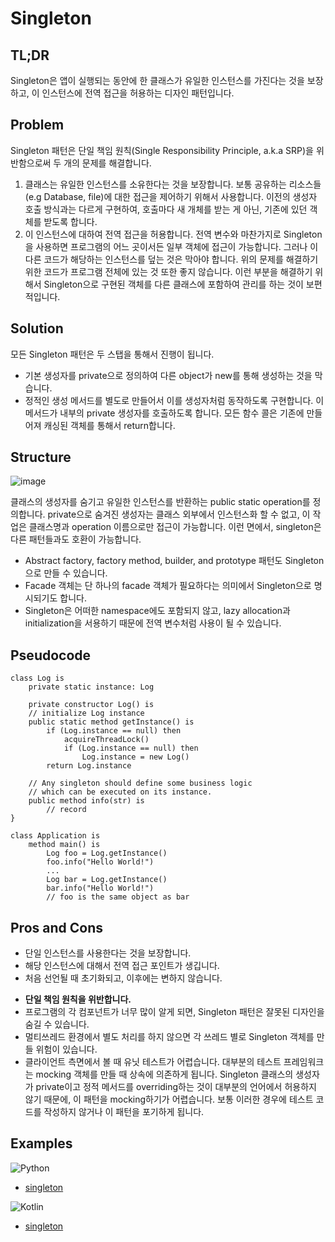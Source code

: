 # Singleton

## TL;DR

Singleton은 앱이 실행되는 동안에 한 클래스가 유일한 인스턴스를 가진다는 것을 보장하고, 이 인스턴스에 전역 접근을 허용하는 디자인 패턴입니다.

## Problem

Singleton 패턴은 단일 책임 원칙(Single Responsibility Principle, a.k.a SRP)을 위반함으로써 두 개의 문제를 해결합니다.
1. 클래스는 유일한 인스턴스를 소유한다는 것을 보장합니다.
   보통 공유하는 리소스들(e.g Database, file)에 대한 접근을 제어하기 위해서 사용합니다.
   이전의 생성자 호출 방식과는 다르게 구현하여, 호출마다 새 개체를 받는 게 아닌, 기존에 있던 객체를 받도록 합니다.
2. 이 인스턴스에 대하여 전역 접근을 허용합니다.
   전역 변수와 마찬가지로 Singleton을 사용하면 프로그램의 어느 곳이서든 일부 객체에 접근이 가능합니다.
   그러나 이 다른 코드가 해당하는 인스턴스를 덮는 것은 막아야 합니다.
   위의 문제를 해결하기 위한 코드가 프로그램 전체에 있는 것 또한 좋지 않습니다.
   이런 부분을 해결하기 위해서 Singleton으로 구현된 객체를 다른 클래스에 포함하여 관리를 하는 것이 보편적입니다.

## Solution

모든 Singleton 패턴은 두 스탭을 통해서 진행이 됩니다.
- 기본 생성자를 private으로 정의하여 다른 object가 new를 통해 생성하는 것을 막습니다.
- 정적인 생성 메서드를 별도로 만들어서 이를 생성자처럼 동작하도록 구현합니다.
이 메서드가 내부의 private 생성자를 호출하도록 합니다. 모든 함수 콜은 기존에 만들어져 캐싱된 객체를 통해서 return합니다.

## Structure

![image](https://www.planttext.com/api/plantuml/png/LOwn2i9044Jx-Oej4-H-85W4hEm4l-0uD-5WNI4tLkg_vv2On7BcpSviNnWdFky6CDDKhjb7KpvSBf7KoO5aiPGTU44aIFPwwacxZLJ_YrQZQQi-oAWyB-cctUS_l_AJPNK2syZn7Km7XWLragBPVnFGgz_gxpC0)

클래스의 생성자를 숨기고 유일한 인스턴스를 반환하는 public static operation를 정의합니다.
private으로 숨겨진 생성자는 클래스 외부에서 인스턴스화 할 수 없고, 이 작업은 클래스명과 operation 이름으로만 접근이 가능합니다.
이런 면에서, singleton은 다른 패턴들과도 호환이 가능합니다.
- Abstract factory, factory method, builder, and prototype 패턴도 Singleton으로 만들 수 있습니다.
- Facade 객체는 단 하나의 facade 객체가 필요하다는 의미에서 Singleton으로 명시되기도 합니다.
- Singleton은 어떠한 namespace에도 포함되지 않고, lazy allocation과 initialization을 서용하기 때문에 전역 변수처럼 사용이 될 수 있습니다.

## Pseudocode

```
class Log is
    private static instance: Log

    private constructor Log() is
    // initialize Log instance
    public static method getInstance() is
        if (Log.instance == null) then
            acquireThreadLock()
            if (Log.instance == null) then
                Log.instance = new Log()
        return Log.instance

    // Any singleton should define some business logic
    // which can be executed on its instance.
    public method info(str) is
        // record
}

class Application is 
    method main() is 
        Log foo = Log.getInstance()
        foo.info("Hello World!")
        ...
        Log bar = Log.getInstance()
        bar.info("Hello World!")
        // foo is the same object as bar 
```

## Pros and Cons

+ 단일 인스턴스를 사용한다는 것을 보장합니다.
+ 해당 인스턴스에 대해서 전역 접근 포인트가 생깁니다.
+ 처음 선언될 때 초기화되고, 이후에는 변하지 않습니다.
- **단일 책임 원칙을 위반합니다.**
- 프로그램의 각 컴포넌트가 너무 많이 알게 되면, Singleton 패턴은 잘못된 디자인을 숨길 수 있습니다.
- 멀티쓰레드 환경에서 별도 처리를 하지 않으면 각 쓰레드 별로 Singleton 객체를 만들 위험이 있습니다.
- 클라이언트 측면에서 볼 때 유닛 테스트가 어렵습니다. 대부분의 테스트 프레임워크는 mocking 객체를 만들 때 상속에 의존하게 됩니다. 
  Singleton 클래스의 생성자가 private이고 정적 메서드를 overriding하는 것이 대부분의 언어에서 허용하지 않기 때문에,
  이 패턴을 mocking하기가 어렵습니다. 보통 이러한 경우에 테스트 코드를 작성하지 않거나 이 패턴을 포기하게 됩니다.

## Examples

![Python](https://img.shields.io/badge/python-3670A0?style=for-the-badge&logo=python&logoColor=ffdd54)
* [singleton](/examples/Singleton/python/singleton.py)

![Kotlin](https://img.shields.io/badge/Kotlin-0095D5?&style=for-the-badge&logo=kotlin&logoColor=white)
* [singleton](/examples/Singleton/kotlin/singleton.kt)
